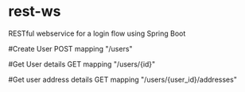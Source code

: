 # rest-ws
RESTful webservice for a login flow using Spring Boot

#Create User
POST mapping "/users"

#Get User details
GET mapping "/users/{id}"

#Get user address details
GET mapping "/users/{user_id}/addresses"
